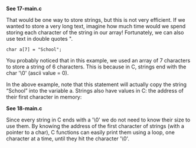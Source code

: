 **See 17-main.c**  

That would be one way to store strings, but this is not very efficient. If we wanted to store a very long text, imagine how much time would we spend storing each character of the string in our array!
Fortunately, we can also use text in double quotes ".
```
char a[7] = "School";  
```

You probably noticed that in this example, we used an array of 7 characters to store a string of 6 characters. This is because in C, strings end with the char '\0' (ascii value = 0).  

In the above example, note that this statement will actually copy the string “School” into the variable a. Strings also have values in C: the address of their first character in memory:  

**See 18-main.c**  

Since every string in C ends with a '\0' we do not need to know their size to use them. By knowing the address of the first character of strings (with a pointer to a char), C functions can easily print them using a loop, one character at a time, until they hit the character '\0'.  